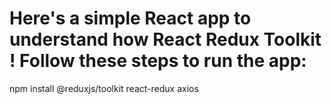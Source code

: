 # Here's a simple React app to understand how React Redux Toolkit ! Follow these steps to run the app:
npm install @reduxjs/toolkit react-redux axios

